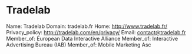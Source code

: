 
# Tradelab

Name: Tradelab
Domain: tradelab.fr
Home: http://www.tradelab.fr/
Privacy_policy: http://tradelab.com/en/privacy/
Email: contact@tradelab.fr
Member_of: European Data Interactive Alliance
Member_of: Interactive Advertising Bureau (IAB)
Member_of: Mobile Marketing Asc
